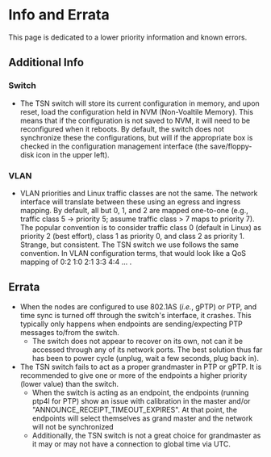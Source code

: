 # Info and Errata

This page is dedicated to a lower priority information and known errors.

## Additional Info

### Switch

* The TSN switch will store its current configuration in memory, and upon reset, load the configuration held in NVM (Non-Voaltile Memory). This means that if the configuration is not saved to NVM, it will need to be reconfigured when it reboots. By default, the switch does not synchronize these the configurations, but will if the appropriate box is checked in the configuration management interface (the save/floppy-disk icon in the upper left).

### VLAN 

* VLAN priorities and Linux traffic classes are not the same. The network interface will translate between these using an egress and ingress mapping. By default, all but 0, 1, and 2 are mapped one-to-one (e.g., traffic class 5 -> priority 5; assume traffic class > 7 maps to priority 7). The popular convention is to consider traffic class 0 (default in Linux) as priority 2 (best effort), class 1 as priority 0, and class 2 as priority 1. Strange, but consistent. The TSN switch we use follows the same convention. In VLAN configuration terms, that would look like a QoS mapping of 0:2 1:0 2:1 3:3 4:4 ... .

## Errata

* When the nodes are configured to use 802.1AS (*i.e.*, gPTP) or PTP, and time sync is turned off through the switch's interface, it crashes. This typically only happens when endpoints are sending/expecting PTP messages to/from the switch.
  * The switch does not appear to recover on its own, not can it be accessed through any of its network ports. The best solution thus far has been to power cycle (unplug, wait a few seconds, plug back in).
* The TSN switch fails to act as a proper grandmaster in PTP or gPTP. It is recommended to give one or more of the endpoints a higher priority (lower value) than the switch.  
  * When the switch is acting as an endpoint, the endpoints (running ptp4l for PTP) show an issue with calibration in the master and/or "ANNOUNCE_RECEIPT_TIMEOUT_EXPIRES". At that point, the endpoints will select themselves as grand master and the network will not be synchronized
  * Additionally, the TSN switch is not a great choice for grandmaster as it may or may not have a connection to global time via UTC.
